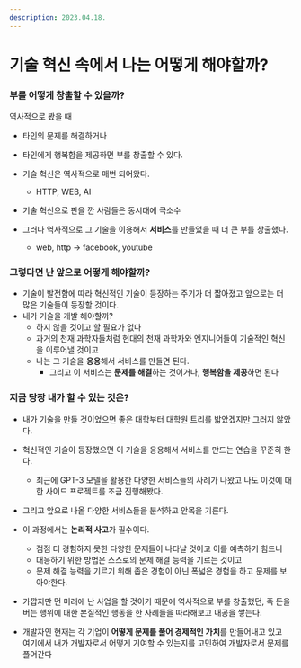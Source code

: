 ```yaml
---
description: 2023.04.18.
---
```


# 기술 혁신 속에서 나는 어떻게 해야할까?

### 부를 어떻게 창출할 수 있을까?

역사적으로 봤을 때

* 타인의 문제를 해결하거나
* 타인에게 행복함을 제공하면 부를 창출할 수 있다.



* 기술 혁신은 역사적으로 매번 되어왔다.
  * HTTP, WEB, AI
* 기술 혁신으로 판을 깐 사람들은 동시대에 극소수
* 그러나 역사적으로 그 기술을 이용해서 **서비스**를 만들었을 때 더 큰 부를 창출했다.
  * web, http -> facebook, youtube



### 그렇다면 난 앞으로 어떻게 해야할까?

* 기술이 발전함에 따라 혁신적인 기술이 등장하는 주기가 더 짧아졌고 앞으로는 더 많은 기술들이 등장할 것이다.
* 내가 기술을 개발 해야할까?
  * 하지 않을 것이고 할 필요가 없다
  * 과거의 천재 과학자들처럼 현대의 천재 과학자와 엔지니어들이 기술적인 혁신을 이루어낼 것이고
  * 나는 그 기술을 **응용**해서 서비스를 만들면 된다.
    * 그리고 이 서비스는 **문제를 해결**하는 것이거나, **행복함을 제공**하면 된다



### 지금 당장 내가 할 수 있는 것은?

* 내가 기술을 만들 것이었으면 좋은 대학부터 대학원 트리를 밟았겠지만 그러지 않았다.
* 혁신적인 기술이 등장했으면 이 기술을 응용해서 서비스를 만드는 연습을 꾸준히 한다.
  * 최근에 GPT-3 모델을 활용한 다양한 서비스들의 사례가 나왔고 나도 이것에 대한 사이드 프로젝트를 조금 진행해봤다.
* 그리고 앞으로 나올 다양한 서비스들을 분석하고 안목을 기른다.
* 이 과정에서는 **논리적 사고**가 필수이다.
  * 점점 더 경험하지 못한 다양한 문제들이 나타날 것이고 이를 예측하기 힘드니
  * 대응하기 위한 방법은 스스로의 문제 해결 능력을 기르는 것이고
  * 문제 해결 능력을 기르기 위해 좁은 경험이 아닌 폭넓은 경험을 하고 문제를 보아야한다.



* 가깝지만 먼 미래에 난 사업을 할 것이기 때문에 역사적으로 부를 창출했던, 즉 돈을 버는 행위에 대한 본질적인 행동을 한 사례들을 따라해보고 내공을 쌓는다.
* 개발자인 현재는 각 기업이 **어떻게 문제를 풀어 경제적인 가치**를 만들어내고 있고\
  여기에서 내가 개발자로서 어떻게 기여할 수 있는지를 고민하여 개발자로서 문제를 풀어간다



